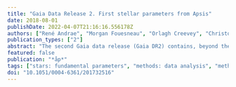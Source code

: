 ```yaml
---
title: "Gaia Data Release 2. First stellar parameters from Apsis"
date: 2018-08-01
publishDate: 2022-04-07T21:16:16.556178Z
authors: ["René Andrae", "Morgan Fouesneau", "Orlagh Creevey", "Christophe Ordenovic", "Nicolas Mary", "Alexandru Burlacu", "Laurence Chaoul", "Anne Jean-Antoine-Piccolo", "Georges Kordopatis", "Andreas Korn", "Yveline Lebreton", "Chantal Panem", "Bernard Pichon", "Frédéric Thévenin", "Gavin Walmsley", "Coryn A.~L. Bailer-Jones"]
publication_types: ["2"]
abstract: "The second Gaia data release (Gaia DR2) contains, beyond the astrometry, three-band photometry for 1.38 billion sources. One band is the G band, the other two were obtained by integrating the Gaia prism spectra (BP and RP). We have used these three broad photometric bands to infer stellar effective temperatures, T$_eff$, for all sources brighter than G = 17 mag with T$_eff$ in the range 3000-10 000 K (some 161 million sources). Using in addition the parallaxes, we infer the line-of-sight extinction, A$_G$, and the reddening, E(BP - RP), for 88 million sources. Together with a bolometric correction we derive luminosity and radius for 77 million sources. These quantities as well as their estimated uncertainties are part of Gaia DR2. Here we describe the procedures by which these quantities were obtained, including the underlying assumptions, comparison with literature estimates, and the limitations of our results. Typical accuracies are of order 324 K (T$_eff$), 0.46 mag (A$_G$), 0.23 mag (E(BP - RP)), 15% (luminosity), and 10% (radius). Being based on only a small number of observable quantities and limited training data, our results are necessarily subject to some extreme assumptions that can lead to strong systematics in some cases (not included in the aforementioned accuracy estimates). One aspect is the non- negativity contraint of our estimates, in particular extinction, which we discuss. Yet in several regions of parameter space our results show very good performance, for example for red clump stars and solar analogues. Large uncertainties render the extinctions less useful at the individual star level, but they show good performance for ensemble estimates. We identify regimes in which our parameters should and should not be used and we define a ``clean'' sample. Despite the limitations, this is the largest catalogue of uniformly-inferred stellar parameters to date. More precise and detailed astrophysical parameters based on the full BP/RP spectrophotometry are planned as part of the third Gaia data release."
featured: false
publication: "*åp*"
tags: ["stars: fundamental parameters", "methods: data analysis", "methods: statistical", "surveys", "catalogs", "Astrophysics - Solar and Stellar Astrophysics", "Astrophysics - Astrophysics of Galaxies"]
doi: "10.1051/0004-6361/201732516"
---
```


